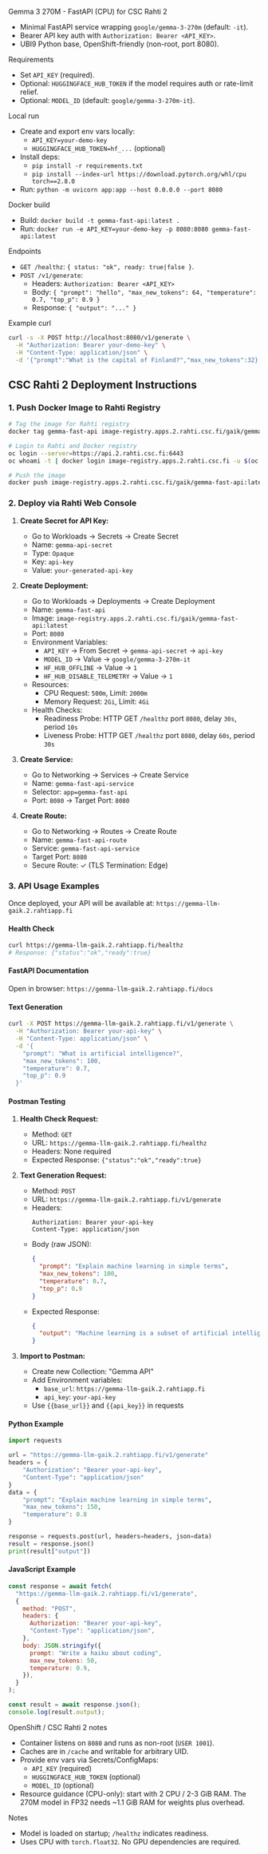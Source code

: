 Gemma 3 270M - FastAPI (CPU) for CSC Rahti 2

- Minimal FastAPI service wrapping `google/gemma-3-270m` (default: `-it`).
- Bearer API key auth with `Authorization: Bearer <API_KEY>`.
- UBI9 Python base, OpenShift-friendly (non-root, port 8080).

Requirements

- Set `API_KEY` (required).
- Optional: `HUGGINGFACE_HUB_TOKEN` if the model requires auth or rate-limit relief.
- Optional: `MODEL_ID` (default: `google/gemma-3-270m-it`).

Local run

- Create and export env vars locally:
  - `API_KEY=your-demo-key`
  - `HUGGINGFACE_HUB_TOKEN=hf_...` (optional)
- Install deps:
  - `pip install -r requirements.txt`
  - `pip install --index-url https://download.pytorch.org/whl/cpu torch==2.8.0`
- Run: `python -m uvicorn app:app --host 0.0.0.0 --port 8080`

Docker build

- Build: `docker build -t gemma-fast-api:latest .`
- Run: `docker run -e API_KEY=your-demo-key -p 8080:8080 gemma-fast-api:latest`

Endpoints

- `GET /healthz`: `{ status: "ok", ready: true|false }`.
- `POST /v1/generate`:
  - Headers: `Authorization: Bearer <API_KEY>`
  - Body: `{ "prompt": "hello", "max_new_tokens": 64, "temperature": 0.7, "top_p": 0.9 }`
  - Response: `{ "output": "..." }`

Example curl

```bash
curl -s -X POST http://localhost:8080/v1/generate \
  -H "Authorization: Bearer your-demo-key" \
  -H "Content-Type: application/json" \
  -d '{"prompt":"What is the capital of Finland?","max_new_tokens":32}'
```

## CSC Rahti 2 Deployment Instructions

### 1. Push Docker Image to Rahti Registry

```bash
# Tag the image for Rahti registry
docker tag gemma-fast-api image-registry.apps.2.rahti.csc.fi/gaik/gemma-fast-api:latest

# Login to Rahti and Docker registry
oc login --server=https://api.2.rahti.csc.fi:6443
oc whoami -t | docker login image-registry.apps.2.rahti.csc.fi -u $(oc whoami) --password-stdin

# Push the image
docker push image-registry.apps.2.rahti.csc.fi/gaik/gemma-fast-api:latest
```

### 2. Deploy via Rahti Web Console

1. **Create Secret for API Key:**

   - Go to Workloads → Secrets → Create Secret
   - Name: `gemma-api-secret`
   - Type: `Opaque`
   - Key: `api-key`
   - Value: `your-generated-api-key`

2. **Create Deployment:**

   - Go to Workloads → Deployments → Create Deployment
   - Name: `gemma-fast-api`
   - Image: `image-registry.apps.2.rahti.csc.fi/gaik/gemma-fast-api:latest`
   - Port: `8080`
   - Environment Variables:
     - `API_KEY` → From Secret → `gemma-api-secret` → `api-key`
     - `MODEL_ID` → Value → `google/gemma-3-270m-it`
     - `HF_HUB_OFFLINE` → Value → `1`
     - `HF_HUB_DISABLE_TELEMETRY` → Value → `1`
   - Resources:
     - CPU Request: `500m`, Limit: `2000m`
     - Memory Request: `2Gi`, Limit: `4Gi`
   - Health Checks:
     - Readiness Probe: HTTP GET `/healthz` port `8080`, delay `30s`, period `10s`
     - Liveness Probe: HTTP GET `/healthz` port `8080`, delay `60s`, period `30s`

3. **Create Service:**

   - Go to Networking → Services → Create Service
   - Name: `gemma-fast-api-service`
   - Selector: `app=gemma-fast-api`
   - Port: `8080` → Target Port: `8080`

4. **Create Route:**
   - Go to Networking → Routes → Create Route
   - Name: `gemma-fast-api-route`
   - Service: `gemma-fast-api-service`
   - Target Port: `8080`
   - Secure Route: ✓ (TLS Termination: Edge)

### 3. API Usage Examples

Once deployed, your API will be available at: `https://gemma-llm-gaik.2.rahtiapp.fi`

#### Health Check

```bash
curl https://gemma-llm-gaik.2.rahtiapp.fi/healthz
# Response: {"status":"ok","ready":true}
```

#### FastAPI Documentation

Open in browser: `https://gemma-llm-gaik.2.rahtiapp.fi/docs`

#### Text Generation

```bash
curl -X POST https://gemma-llm-gaik.2.rahtiapp.fi/v1/generate \
  -H "Authorization: Bearer your-api-key" \
  -H "Content-Type: application/json" \
  -d '{
    "prompt": "What is artificial intelligence?",
    "max_new_tokens": 100,
    "temperature": 0.7,
    "top_p": 0.9
  }'
```

#### Postman Testing

1. **Health Check Request:**

   - Method: `GET`
   - URL: `https://gemma-llm-gaik.2.rahtiapp.fi/healthz`
   - Headers: None required
   - Expected Response: `{"status":"ok","ready":true}`

2. **Text Generation Request:**

   - Method: `POST`
   - URL: `https://gemma-llm-gaik.2.rahtiapp.fi/v1/generate`
   - Headers:
     ```
     Authorization: Bearer your-api-key
     Content-Type: application/json
     ```
   - Body (raw JSON):
     ```json
     {
       "prompt": "Explain machine learning in simple terms",
       "max_new_tokens": 100,
       "temperature": 0.7,
       "top_p": 0.9
     }
     ```
   - Expected Response:
     ```json
     {
       "output": "Machine learning is a subset of artificial intelligence..."
     }
     ```

3. **Import to Postman:**
   - Create new Collection: "Gemma API"
   - Add Environment variables:
     - `base_url`: `https://gemma-llm-gaik.2.rahtiapp.fi`
     - `api_key`: `your-api-key`
   - Use `{{base_url}}` and `{{api_key}}` in requests

#### Python Example

```python
import requests

url = "https://gemma-llm-gaik.2.rahtiapp.fi/v1/generate"
headers = {
    "Authorization": "Bearer your-api-key",
    "Content-Type": "application/json"
}
data = {
    "prompt": "Explain machine learning in simple terms",
    "max_new_tokens": 150,
    "temperature": 0.8
}

response = requests.post(url, headers=headers, json=data)
result = response.json()
print(result["output"])
```

#### JavaScript Example

```javascript
const response = await fetch(
  "https://gemma-llm-gaik.2.rahtiapp.fi/v1/generate",
  {
    method: "POST",
    headers: {
      Authorization: "Bearer your-api-key",
      "Content-Type": "application/json",
    },
    body: JSON.stringify({
      prompt: "Write a haiku about coding",
      max_new_tokens: 50,
      temperature: 0.9,
    }),
  }
);

const result = await response.json();
console.log(result.output);
```

OpenShift / CSC Rahti 2 notes

- Container listens on `8080` and runs as non-root (`USER 1001`).
- Caches are in `/cache` and writable for arbitrary UID.
- Provide env vars via Secrets/ConfigMaps:
  - `API_KEY` (required)
  - `HUGGINGFACE_HUB_TOKEN` (optional)
  - `MODEL_ID` (optional)
- Resource guidance (CPU-only): start with 2 CPU / 2-3 GiB RAM. The 270M model in FP32 needs ~1.1 GiB RAM for weights plus overhead.

Notes

- Model is loaded on startup; `/healthz` indicates readiness.
- Uses CPU with `torch.float32`. No GPU dependencies are required.
